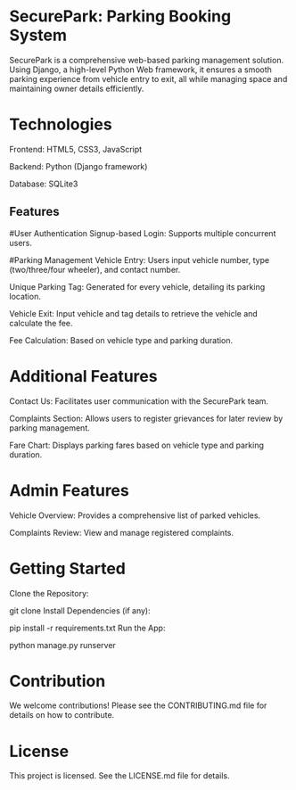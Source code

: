 # SecurePark: Parking Booking System
SecurePark is a comprehensive web-based parking management solution. Using Django, a high-level Python Web framework, it ensures a smooth parking experience from vehicle entry to exit, all while managing space and maintaining owner details efficiently.

# Technologies
Frontend: HTML5, CSS3, JavaScript

Backend: Python (Django framework)

Database: SQLite3


## Features
#User Authentication
Signup-based Login: Supports multiple concurrent users.

#Parking Management
Vehicle Entry: Users input vehicle number, type (two/three/four wheeler), and contact number.

Unique Parking Tag: Generated for every vehicle, detailing its parking location.

Vehicle Exit: Input vehicle and tag details to retrieve the vehicle and calculate the fee.

Fee Calculation: Based on vehicle type and parking duration.

# Additional Features
Contact Us: Facilitates user communication with the SecurePark team.

Complaints Section: Allows users to register grievances for later review by parking management.

Fare Chart: Displays parking fares based on vehicle type and parking duration.

# Admin Features
Vehicle Overview: Provides a comprehensive list of parked vehicles.

Complaints Review: View and manage registered complaints.

# Getting Started
Clone the Repository:

git clone <your-repo-link>
Install Dependencies (if any):

pip install -r requirements.txt
Run the App:

python manage.py runserver

# Contribution
We welcome contributions! Please see the CONTRIBUTING.md file for details on how to contribute.

# License
This project is licensed. See the LICENSE.md file for details.

